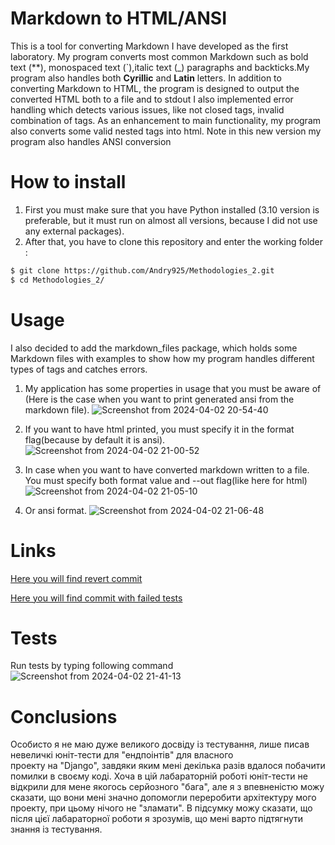 # Markdown to HTML/ANSI

This is a tool for converting Markdown I have developed as the first laboratory. My program converts most common 
Markdown such as  bold text (**), monospaced text (`),italic text (_) paragraphs and backticks.My program also handles both
**Cyrillic** and **Latin** letters.
In addition to converting Markdown to HTML, 
the program is designed to output the converted HTML both to a file and to stdout
I also implemented error handling which detects various issues, like not closed tags, invalid combination of tags. 
As an enhancement to main functionality, my program also converts some valid nested tags into html.
Note in this new version my program also handles ANSI conversion

# How to install

1. First you must make sure that you have Python installed
(3.10 version is preferable, but it must run on almost all versions, because I did not use any external packages).
2. After that, you have to clone this repository and enter the working folder :
```bash
$ git clone https://github.com/Andry925/Methodologies_2.git
$ cd Methodologies_2/
```


# Usage 
I also decided to add the markdown_files package, which holds some Markdown files with examples to show how my program 
handles different types of tags and catches errors.

1. My application has some properties in usage that you must be aware of (Here is the case when you want to print generated ansi from the markdown file).
![Screenshot from 2024-04-02 20-54-40](https://github.com/Andry925/Methodologies_2/assets/114020399/7b583ada-40e7-414e-8529-e81bf2f7b64f)


2. If you want to have html printed, you must specify it in the format flag(because by default it is ansi).
![Screenshot from 2024-04-02 21-00-52](https://github.com/Andry925/Methodologies_2/assets/114020399/cb8a5338-19c9-4e47-9b06-1c1031883943)

3. In case when you want to have converted markdown written to a file. You must specify both format value
   and --out flag(like here for html)
![Screenshot from 2024-04-02 21-05-10](https://github.com/Andry925/Methodologies_2/assets/114020399/c6ca0b45-301c-4f23-8ea4-08095be2d5b7)


4. Or ansi format.
![Screenshot from 2024-04-02 21-06-48](https://github.com/Andry925/Methodologies_2/assets/114020399/1e303cf1-8a4b-48ef-af92-4f8ea99c1c3a)
   

   

# Links

[Here you will find revert commit](https://github.com/Andry925/Methodologies1/commit/3b6a3e5ba5f09c37cfcc954f8a60d81ae7183de3)

[Here you will find commit with failed tests](https://github.com/Andry925/Methodologies_2/commit/34288563ef6e3b0d1a4ebf5b6e91f8ecbefc445f)

# Tests
Run tests by typing following command
![Screenshot from 2024-04-02 21-41-13](https://github.com/Andry925/Methodologies_2/assets/114020399/32fbe778-bf36-4717-875a-6744e9d333c7)


# Conclusions
   Особисто я не маю дуже великого досвіду із тестування, лише писав невеличкі юніт-тести для "ендпоінтів" для власного  
   проекту на "Django", завдяки яким мені декілька разів вдалося побачити помилки в своєму коді. Хоча в цій лабараторній роботі
   юніт-тести не відкрили для мене якогось серйозного "бага", але я з впевненістю можу сказати, що вони мені значно допомогли 
   переробити архітектуру мого проекту, при цьому нічого не "зламати".
   В підсумку можу сказати, що після цієї лабараторної роботи я зрозумів, що мені варто підтягнути знання із 
   тестування.
